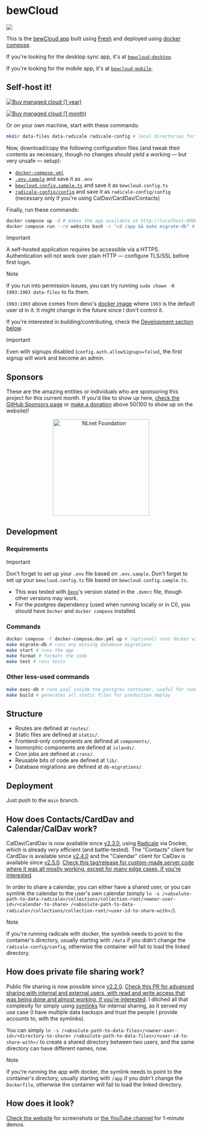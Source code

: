 # bewCloud

[![](https://github.com/bewcloud/bewcloud/workflows/Run%20Tests/badge.svg)](https://github.com/bewcloud/bewcloud/actions?workflow=Run+Tests)

This is the [bewCloud app](https://bewcloud.com) built using [Fresh](https://fresh.deno.dev) and deployed using [docker compose](https://docs.docker.com/compose/).

If you're looking for the desktop sync app, it's at [`bewcloud-desktop`](https://github.com/bewcloud/bewcloud-desktop).

If you're looking for the mobile app, it's at [`bewcloud-mobile`](https://github.com/bewcloud/bewcloud-mobile).

## Self-host it!

[![Buy managed cloud (1 year)](https://img.shields.io/badge/Buy%20managed%20cloud%20(1%20year)-51a4fb?style=for-the-badge)](https://buy.stripe.com/eVa01HgQk0Ap0eseVz)

[![Buy managed cloud (1 month)](https://img.shields.io/badge/Buy%20managed%20cloud%20(1%20month)-51a4fb?style=for-the-badge)](https://buy.stripe.com/fZu8wOb5RfIydj56FA1gs0J)

Or on your own machine, start with these commands:

```sh
mkdir data-files data-radicale radicale-config # local directories for storing user-uploaded files, radicale data, and radicale config (these last two are necessary only if you're using CalDav/CardDav/Contacts)
```

Now, download/copy the following configuration files (and tweak their contents as necessary, though no changes should yield a working — but very unsafe — setup):

- [`docker-compose.yml`](/docker-compose.yml)
- [`.env.sample`](/.env.sample) and save it as `.env`
- [`bewcloud.config.sample.ts`](/bewcloud.config.sample.ts) and save it as `bewcloud.config.ts`
- [`radicale-config/config`](/radicale-config/config) and save it as `radicale-config/config` (necessary only if you're using CalDav/CardDav/Contacts)

Finally, run these commands:

```sh
docker compose up -d # makes the app available at http://localhost:8000
docker compose run --rm website bash -c "cd /app && make migrate-db" # initializes/updates the database (only needs to be executed the first time and on any data updates)
```

> [!IMPORTANT]
> A self-hosted application requires be accessible via a HTTPS. Authentication will not work over plain HTTP — configure TLS/SSL before first login.

> [!NOTE]
> If you run into permission issues, you can try running `sudo chown -R 1993:1993 data-files` to fix them.
>
> `1993:1993` above comes from deno's [docker image](https://github.com/denoland/deno_docker/blob/2abfe921484bdc79d11c7187a9d7b59537457c31/ubuntu.dockerfile#L20-L22) where `1993` is the default user id in it. It might change in the future since I don't control it.

If you're interested in building/contributing, check the [Development section below](#development).

> [!IMPORTANT]
> Even with signups disabled (`config.auth.allowSignups=false`), the first signup will work and become an admin.

## Sponsors

These are the amazing entities or individuals who are sponsoring this project for this current month. If you'd like to show up here, [check the GitHub Sponsors page](https://github.com/sponsors/bewcloud) or [make a donation](https://donate.stripe.com/bIYeWBbw00Ape5iaFi) above $50 ($100 to show up on the website)!

<p align="center" width="100%">
  <a href="https://nlnet.nl/project/bewCloud/" title="NLnet Foundation">
    <img src="https://nlnet.nl/logo/banner.svg" alt="NLnet Foundation" width="256" />
  </a>
</p>

## Development

### Requirements

> [!IMPORTANT]
> Don't forget to set up your `.env` file based on `.env.sample`.
> Don't forget to set up your `bewcloud.config.ts` file based on `bewcloud.config.sample.ts`.

- This was tested with [`Deno`](https://deno.land)'s version stated in the `.dvmrc` file, though other versions may work.
- For the postgres dependency (used when running locally or in CI), you should have `Docker` and `docker compose` installed.

### Commands

```sh
docker compose -f docker-compose.dev.yml up # (optional) runs docker with postgres, locally
make migrate-db # runs any missing database migrations
make start # runs the app
make format # formats the code
make test # runs tests
```

### Other less-used commands

```sh
make exec-db # runs psql inside the postgres container, useful for running direct development queries like `DROP DATABASE "bewcloud"; CREATE DATABASE "bewcloud";`
make build # generates all static files for production deploy
```

## Structure

- Routes are defined at `routes/`.
- Static files are defined at `static/`.
- Frontend-only components are defined at `components/`.
- Isomorphic components are defined at `islands/`.
- Cron jobs are defined at `crons/`.
- Reusable bits of code are defined at `lib/`.
- Database migrations are defined at `db-migrations/`.

## Deployment

Just push to the `main` branch.

## How does Contacts/CardDav and Calendar/CalDav work?

CalDav/CardDav is now available since [v2.3.0](https://github.com/bewcloud/bewcloud/releases/tag/v2.3.0), using [Radicale](https://radicale.org/v3.html) via Docker, which is already _very_ efficient (and battle-tested). The "Contacts" client for CardDav is available since [v2.4.0](https://github.com/bewcloud/bewcloud/releases/tag/v2.3.0) and the "Calendar" client for CalDav is available since [v2.5.0](https://github.com/bewcloud/bewcloud/releases/tag/v2.5.0). [Check this tag/release for custom-made server code where it was all mostly working, except for many edge cases, if you're interested](https://github.com/bewcloud/bewcloud/releases/tag/v0.0.1-self-made-carddav-caldav).

In order to share a calendar, you can either have a shared user, or you can symlink the calendar to the user's own calendar (simply `ln -s /<absolute-path-to-data-radicale>/collections/collection-root/<owner-user-id>/<calendar-to-share> /<absolute-path-to-data-radicale>/collections/collection-root/<user-id-to-share-with>/`).

> [!NOTE]
> If you're running radicale with docker, the symlink needs to point to the container's directory, usually starting with `/data` if you didn't change the `radicale-config/config`, otherwise the container will fail to load the linked directory.

## How does private file sharing work?

Public file sharing is now possible since [v2.2.0](https://github.com/bewcloud/bewcloud/releases/tag/v2.2.0). [Check this PR for advanced sharing with internal and external users, with read and write access that was being done and almost working, if you're interested](https://github.com/bewcloud/bewcloud/pull/4). I ditched all that complexity for simply using [symlinks](https://en.wikipedia.org/wiki/Symbolic_link) for internal sharing, as it served my use case (I have multiple data backups and trust the people I provide accounts to, with the symlinks).

You can simply `ln -s /<absolute-path-to-data-files>/<owner-user-id>/<directory-to-share> /<absolute-path-to-data-files>/<user-id-to-share-with>/` to create a shared directory between two users, and the same directory can have different names, now.

> [!NOTE]
> If you're running the app with docker, the symlink needs to point to the container's directory, usually starting with `/app` if you didn't change the `Dockerfile`, otherwise the container will fail to load the linked directory.

## How does it look?

[Check the website](https://bewcloud.com) for screenshots or [the YouTube channel](https://www.youtube.com/@bewCloud) for 1-minute demos.
